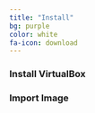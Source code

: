 ```yaml
---
title: "Install"
bg: purple
color: white
fa-icon: download
---
```


### Install VirtualBox

### Import Image
